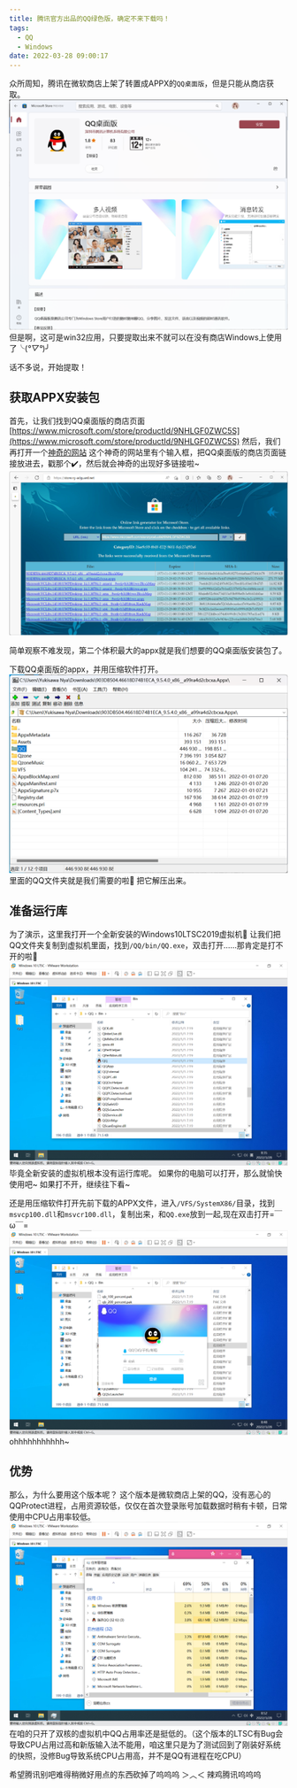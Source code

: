 ```yaml
---
title: 腾讯官方出品的QQ绿色版，确定不来下载吗！
tags:
  - QQ
  - Windows
date: 2022-03-28 09:00:17
---
```



众所周知，腾讯在微软商店上架了转置成APPX的`QQ桌面版`，但是只能从商店获取。
![QQ桌面版](/static/QQ/store.png)
但是啊，这可是win32应用，只要提取出来不就可以在没有商店Windows上使用了╰(*°▽°*)╯

话不多说，开始提取！

## 获取APPX安装包

首先，让我们找到QQ桌面版的商店页面
[https://www.microsoft.com/store/productId/9NHLGF0ZWC5S](https://www.microsoft.com/store/productId/9NHLGF0ZWC5S)
然后，我们再打开一个[神奇的网站](https://store.rg-adguard.net/)
这个神奇的网站里有个输入框，把QQ桌面版的商店页面链接放进去，戳那个✔️，然后就会神奇的出现好多链接啦~
![下载](/static/QQ/download_appx.png)

简单观察不难发现，第二个体积最大的appx就是我们想要的QQ桌面版安装包了。

下载QQ桌面版的appx，并用压缩软件打开。
![APPX](/static/QQ/appx.png)
里面的QQ文件夹就是我们需要的啦🤤
把它解压出来。

## 准备运行库

为了演示，这里我打开一个全新安装的Windows10LTSC2019虚拟机👀
让我们把QQ文件夹复制到虚拟机里面，找到`/QQ/bin/QQ.exe`，双击打开……那肯定是打不开的啦🤣
![VM](/static/QQ/vm.png)
毕竟全新安装的虚拟机根本没有运行库呢。
如果你的电脑可以打开，那么就愉快使用吧~
如果打不开，继续往下看~

还是用压缩软件打开先前下载的APPX文件，进入`/VFS/SystemX86/`目录，找到`msvcp100.dll`和`msvcr100.dll`，复制出来，和`QQ.exe`放到一起,现在双击打开=￣ω￣=
![QQ](/static/QQ/QQ.png)
ohhhhhhhhhhh~

## 优势

那么，为什么要用这个版本呢？
这个版本是微软商店上架的QQ，没有恶心的QQProtect进程，占用资源较低，仅仅在首次登录账号加载数据时稍有卡顿，日常使用中CPU占用率较低。
![CPU占用](/static/QQ/cpu_usage.png)
在咱的只开了双核的虚拟机中QQ占用率还是挺低的。（这个版本的LTSC有Bug会导致CPU占用过高和新版输入法不能用，咱这里只是为了测试回到了刚装好系统的快照，没修Bug导致系统CPU占用高，并不是QQ有进程在吃CPU）

希望腾讯别吧难得稍微好用点的东西砍掉了呜呜呜
＞︿＜
辣鸡腾讯呜呜呜
